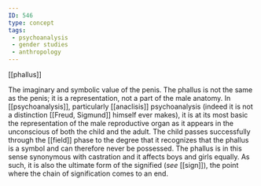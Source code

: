 ```yaml
---
ID: 546
type: concept
tags: 
 - psychoanalysis
 - gender studies
 - anthropology
---
```


[[phallus]]

 The imaginary and
symbolic value of the penis. The phallus is not the same as the penis;
it is a representation, not a part of the male anatomy. In
[[psychoanalysis]],
particularly [[anaclisis]]
psychoanalysis (indeed it is not a distinction [[Freud, Sigmund]] himself ever makes),
it is at its most basic the representation of the male reproductive
organ as it appears in the unconscious of both the child and the adult.
The child passes successfully through the
[[field]] phase to the
degree that it recognizes that the phallus is a symbol and can therefore
never be possessed. The phallus is in this sense synonymous with
castration and it affects boys and girls equally. As such, it is also
the ultimate form of the signified (*see*
[[sign]]), the point where the
chain of signification comes to an end.
